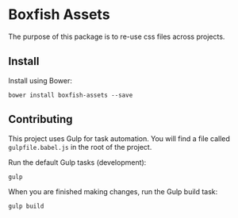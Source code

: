 # Boxfish Assets

The purpose of this package is to re-use css files across projects.

## Install

Install using Bower:

```shell
bower install boxfish-assets --save
```

## Contributing

This project uses Gulp for task automation. You will find a file called `gulpfile.babel.js` in the root of the project.

Run the default Gulp tasks (development):
```shell
gulp
```

When you are finished making changes, run the Gulp build task:
```shell
gulp build
```
